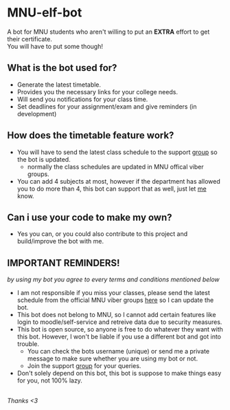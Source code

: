 # MNU-elf-bot
A bot for MNU students who aren't willing to put an **EXTRA** effort to get their certificate. <br> You will have to put some though!

## What is the bot used for?
- Generate the latest timetable.
- Provides you the necessary links for your college needs.
- Will send you notifications for your class time.
- Set deadlines for your assignment/exam and give reminders (in development)  

## How does the timetable feature work?
- You will have to send the latest class schedule to the support [group](https://t.me/MNUelf) so the bot is updated.
  - normally the class schedules are updated in MNU offical viber groups.
- You can add 4 subjects at most, however if the department has allowed you to do more than 4, this bot can support that as well, just let [me](https://t.me/MNUelf) know.

## Can i use your code to make my own?
- Yes you can, or you could also contribute to this project and build/improve the bot with me.

## IMPORTANT REMINDERS!
_by using my bot you agree to every terms and conditions mentioned below_
- I am not responsible if you miss your classes, please send the latest schedule from the official MNU viber groups [here](https://t.me/MNUelf) so I can update the bot.
- This bot does not belong to MNU, so I cannot add certain features like login to moodle/self-service and retreive data due to security measures.
- This bot is open source, so anyone is free to do whatever they want with this bot. However, I won't be liable if you use a different bot and got into trouble.
  - You can check the bots username (unique) or send me a private message to make sure whether you are using my bot or not.
  - Join the support [group](https://t.me/MNUelf) for your queries.
- Don't solely depend on this bot, this bot is suppose to make things easy for you, not 100% lazy.
##
_Thanks <3_
